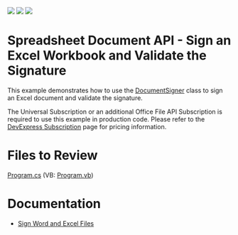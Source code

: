 <!-- default badges list -->
![](https://img.shields.io/endpoint?url=https://codecentral.devexpress.com/api/v1/VersionRange/332785105/20.2.3%2B)
[![](https://img.shields.io/badge/Open_in_DevExpress_Support_Center-FF7200?style=flat-square&logo=DevExpress&logoColor=white)](https://supportcenter.devexpress.com/ticket/details/T967808)
[![](https://img.shields.io/badge/📖_How_to_use_DevExpress_Examples-e9f6fc?style=flat-square)](https://docs.devexpress.com/GeneralInformation/403183)
<!-- default badges end -->
# Spreadsheet Document API - Sign an Excel Workbook and Validate the Signature

This example demonstrates how to use the [DocumentSigner](https://docs.devexpress.com/OfficeFileAPI/DevExpress.Office.DigitalSignatures.DocumentSigner?p=netframework) class to sign an Excel document and validate the signature.

The Universal Subscription or an additional Office File API Subscription is required to use this example in production code. Please refer to the [DevExpress Subscription](https://www.devexpress.com/buy/net/) page for pricing information.

# Files to Review

[Program.cs](./CS/WorkbookDigitalSignatureSample/Program.cs) (VB: [Program.vb](./VB/WorkbookDigitalSignatureSample/Program.vb))

# Documentation

* [Sign Word and Excel Files](https://docs.devexpress.com/OfficeFileAPI/402567/sign-office-documents)
